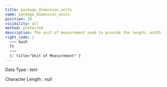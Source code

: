 ```yaml
---
title: package_dimension_units
name: package_dimension_units
position: 20
visibility: all
method: preferred
description: The unit of measurement used to provide the length, width, and height of the product.
right_code: |
  ~~~ bash
  ft
  ~~~
  {: title="Unit of Measurement" }
---
```


Data Type
: text

Character Length
: null

